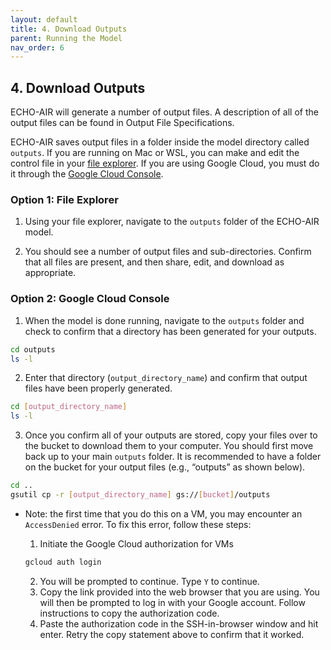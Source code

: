 ```yaml
---
layout: default
title: 4. Download Outputs
parent: Running the Model
nav_order: 6
---
```


## 4. Download Outputs

ECHO-AIR will generate a number of output files. A description of all of the output files can be found in Output File Specifications.

ECHO-AIR saves output files in a folder inside the model directory called `outputs`. If you are running on Mac or WSL, you can make and edit the control file in your [file explorer](...). If you are using Google Cloud, you must do it through the [Google Cloud Console](...).

### Option 1: File Explorer

1. Using your file explorer, navigate to the `outputs` folder of the ECHO-AIR model.

2. You should see a number of output files and sub-directories. Confirm that all files are present, and then share, edit, and download as appropriate.

### Option 2: Google Cloud Console 

1. When the model is done running, navigate to the `outputs` folder and check to confirm that a directory has been generated for your outputs. 
```bash
cd outputs
ls -l
```

2. Enter that directory (`output_directory_name`) and confirm that output files have been properly generated.
```bash
cd [output_directory_name]
ls -l
```

3. Once you confirm all of your outputs are stored, copy your files over to the bucket to download them to your computer. You should first move back up to your main `outputs` folder. It is recommended to have a folder on the bucket for your output files (e.g., “outputs” as shown below).
```bash
cd ..
gsutil cp -r [output_directory_name] gs://[bucket]/outputs
```
   * Note: the first time that you do this on a VM, you may encounter an `AccessDenied` error. To fix this error, follow these steps:
      1. Initiate the Google Cloud authorization for VMs
      ```bash
      gcloud auth login
      ```

      2. You will be prompted to continue. Type `Y` to continue.
      3. Copy the link provided into the web browser that you are using. You will then be prompted to log in with your Google account. Follow instructions to copy the authorization code.
      4. Paste the authorization code in the SSH-in-browser window and hit enter. Retry the copy statement above to confirm that it worked.

